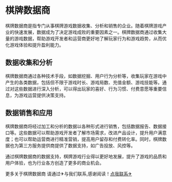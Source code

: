 # 棋牌数据商

棋牌数据商是指专门从事棋牌游戏数据收集、分析和销售的企业。随着棋牌游戏产业的快速发展，数据成为了决定游戏成败的重要因素之一。棋牌数据商通过收集大量的游戏数据，帮助游戏开发者和运营商更好地了解玩家行为和游戏趋势，从而优化游戏体验和提升盈利能力。

## 数据收集和分析

棋牌数据商通过各种技术手段，如数据挖掘、用户行为分析等，收集玩家在游戏中产生的各类数据，包括但不限于游戏时长、游戏局数、充值金额、游戏技能等。通过对这些数据进行深入分析，可以得出玩家的喜好、行为习惯、付费意愿等重要信息，为游戏运营提供决策支持。

## 数据销售和应用

棋牌数据商将经过加工和分析的数据以各种形式进行销售，包括数据报告、数据接口等。这些数据可以帮助游戏开发者了解市场需求，改进产品设计，提升用户满意度；也可以帮助运营商进行精准营销，提高用户留存和付费转化率。同时，棋牌数据也为第三方服务提供商提供了数据支持，如广告投放、风控等。

通过棋牌数据商的数据支持，棋牌游戏行业得以更好地发展，提升了游戏的品质和用户体验，也为行业各方创造了更多的商业机会。

更多关于棋牌数据商 请通过✈与我们联系,感谢阅读！[点我联系✈](https://wap.k02.cc)